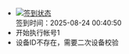 - [![签到状态](https://github.com/p7wm/Cloud189-Actions/actions/workflows/main.yml/badge.svg?branch=main)](https://github.com/p7wm/Cloud189-Actions/actions/workflows/main.yml) <br> 签到时间：2025-08-24 00:40:50
- 开始执行帐号1
- 设备ID不存在，需要二次设备校验
